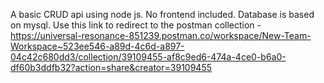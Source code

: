 A basic CRUD api using node js. No frontend included. Database is based on mysql.
Use this link to redirect to the postman collection - https://universal-resonance-851239.postman.co/workspace/New-Team-Workspace~523ee546-a89d-4c6d-a897-04c42c680dd3/collection/39109455-af8c9ed6-474a-4ce0-b6a0-df60b3ddfb32?action=share&creator=39109455
